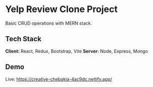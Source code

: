 # Yelp Review Clone Project

Basic CRUD operations with MERN stack.

## Tech Stack

**Client:** React, Redux, Bootstrap, Vite
**Server:** Node, Express, Mongo

## Demo

Live: https://creative-chebakia-4ac9dc.netlify.app/

